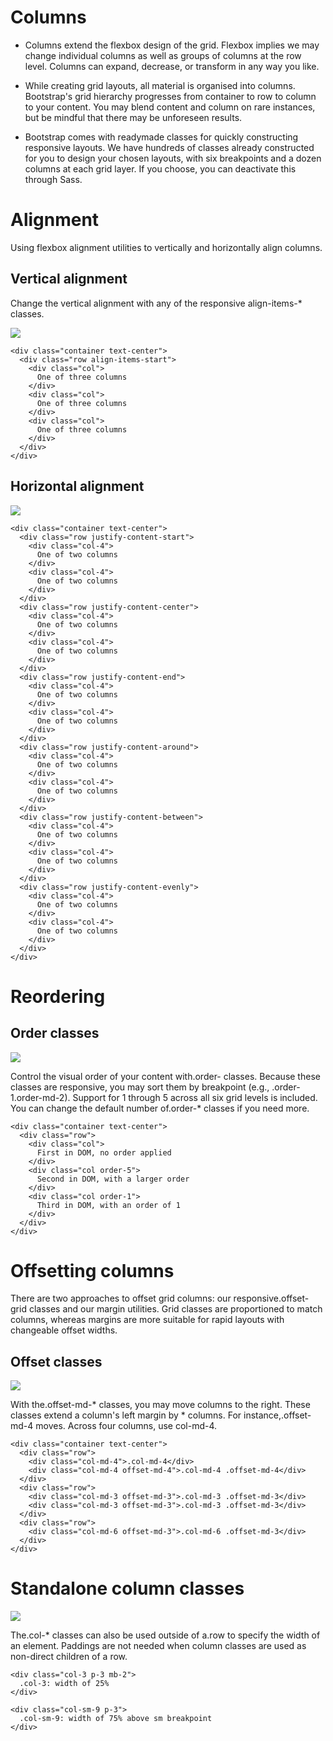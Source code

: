 # Columns


- Columns extend the flexbox design of the grid. Flexbox implies we may change individual columns as well as groups of columns at the row level. Columns can expand, decrease, or transform in any way you like.

- While creating grid layouts, all material is organised into columns. Bootstrap's grid hierarchy progresses from container to row to column to your content. You may blend content and column on rare instances, but be mindful that there may be unforeseen results.

- Bootstrap comes with readymade classes for quickly constructing responsive layouts. We have hundreds of classes already constructed for you to design your chosen layouts, with six breakpoints and a dozen columns at each grid layer. If you choose, you can deactivate this through Sass.

# Alignment
Using flexbox alignment utilities to vertically and horizontally align columns.

## Vertical alignment

Change the vertical alignment with any of the responsive align-items-* classes.

<img  src="https://user-images.githubusercontent.com/95307102/221245082-35ae97db-5bc2-41d1-8dcb-b6ab89a5613a.png">

````
<div class="container text-center">
  <div class="row align-items-start">
    <div class="col">
      One of three columns
    </div>
    <div class="col">
      One of three columns
    </div>
    <div class="col">
      One of three columns
    </div>
  </div>
</div>
````

## Horizontal alignment

<img src="https://user-images.githubusercontent.com/95307102/221245451-d72efea2-6a9d-4e35-a0a0-8ddc99efbd19.png">

````
<div class="container text-center">
  <div class="row justify-content-start">
    <div class="col-4">
      One of two columns
    </div>
    <div class="col-4">
      One of two columns
    </div>
  </div>
  <div class="row justify-content-center">
    <div class="col-4">
      One of two columns
    </div>
    <div class="col-4">
      One of two columns
    </div>
  </div>
  <div class="row justify-content-end">
    <div class="col-4">
      One of two columns
    </div>
    <div class="col-4">
      One of two columns
    </div>
  </div>
  <div class="row justify-content-around">
    <div class="col-4">
      One of two columns
    </div>
    <div class="col-4">
      One of two columns
    </div>
  </div>
  <div class="row justify-content-between">
    <div class="col-4">
      One of two columns
    </div>
    <div class="col-4">
      One of two columns
    </div>
  </div>
  <div class="row justify-content-evenly">
    <div class="col-4">
      One of two columns
    </div>
    <div class="col-4">
      One of two columns
    </div>
  </div>
</div>
````
# Reordering 
## Order classes
<img src="https://user-images.githubusercontent.com/95307102/221247281-5f80c4f7-dfc5-4ecd-96b4-261d036edd40.png">

Control the visual order of your content with.order- classes. Because these classes are responsive, you may sort them by breakpoint (e.g., .order-1.order-md-2). Support for 1 through 5 across all six grid levels is included. You can change the default number of.order-* classes if you need more.

````
<div class="container text-center">
  <div class="row">
    <div class="col">
      First in DOM, no order applied
    </div>
    <div class="col order-5">
      Second in DOM, with a larger order
    </div>
    <div class="col order-1">
      Third in DOM, with an order of 1
    </div>
  </div>
</div>
````

# Offsetting columns 

There are two approaches to offset grid columns: our responsive.offset- grid classes and our margin utilities. Grid classes are proportioned to match columns, whereas margins are more suitable for rapid layouts with changeable offset widths.

## Offset classes 
<img src="https://user-images.githubusercontent.com/95307102/221247768-3ba8e6d8-364e-4113-be15-fbd364faa38f.png">

With the.offset-md-* classes, you may move columns to the right. These classes extend a column's left margin by * columns. For instance,.offset-md-4 moves. Across four columns, use col-md-4.

````
<div class="container text-center">
  <div class="row">
    <div class="col-md-4">.col-md-4</div>
    <div class="col-md-4 offset-md-4">.col-md-4 .offset-md-4</div>
  </div>
  <div class="row">
    <div class="col-md-3 offset-md-3">.col-md-3 .offset-md-3</div>
    <div class="col-md-3 offset-md-3">.col-md-3 .offset-md-3</div>
  </div>
  <div class="row">
    <div class="col-md-6 offset-md-3">.col-md-6 .offset-md-3</div>
  </div>
</div>
````


# Standalone column classes
<img src="https://user-images.githubusercontent.com/95307102/221248136-d94bd329-c568-4a58-b0b3-85ac8d5e681b.png">

The.col-* classes can also be used outside of a.row to specify the width of an element. Paddings are not needed when column classes are used as non-direct children of a row.

````
<div class="col-3 p-3 mb-2">
  .col-3: width of 25%
</div>

<div class="col-sm-9 p-3">
  .col-sm-9: width of 75% above sm breakpoint
</div>
````










